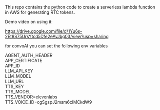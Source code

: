 This repo contains the python code to create a serverless lambda function in AWS for generating RTC tokens.     

Demo video on using it:

https://drive.google.com/file/d/1Yu6s-2Et8S75UrsYtcd5Dfe2eAvJbg03/view?usp=sharing


for convoAI you can set the following env variables 


AGENT_AUTH_HEADER     
APP_CERTIFICATE     
APP_ID     
LLM_API_KEY     
LLM_MODEL    
LLM_URL     
TTS_KEY    
TTS_MODEL    
TTS_VENDOR=elevenlabs     
TTS_VOICE_ID=cgSgspJ2msm6clMCkdW9      
